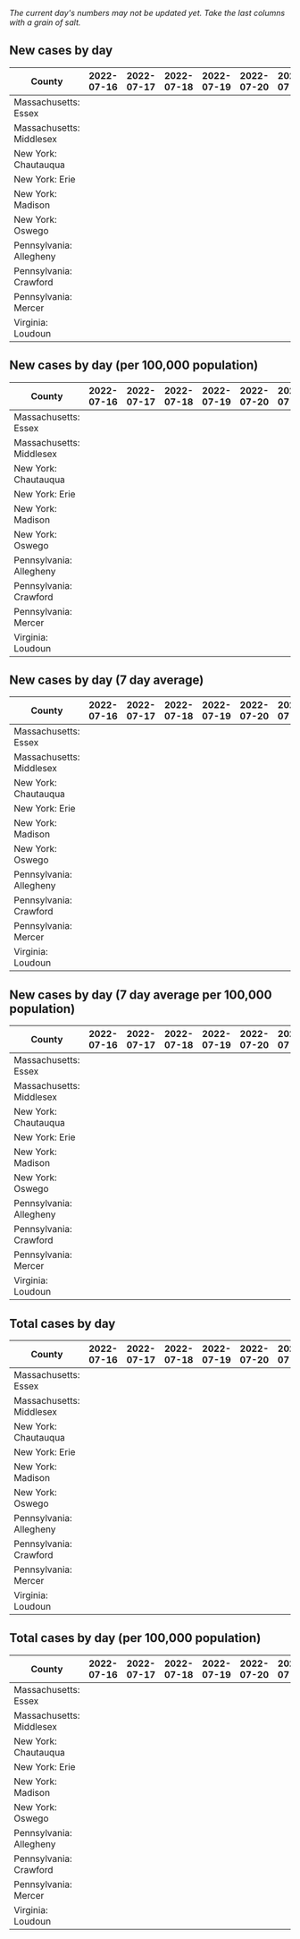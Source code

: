 _The current day's numbers may not be updated yet. Take the last columns with a grain of salt._
## New cases by day

| County | 2022-07-16 | 2022-07-17 | 2022-07-18 | 2022-07-19 | 2022-07-20 | 2022-07-21 | 2022-07-22 |
| --- | --- | --- | --- | --- | --- | --- | --- |
| Massachusetts: Essex |  |  |  |  |  |  |  |
| Massachusetts: Middlesex |  |  |  |  |  |  |  |
| New York: Chautauqua |  |  |  |  |  |  |  |
| New York: Erie |  |  |  |  |  |  |  |
| New York: Madison |  |  |  |  |  |  |  |
| New York: Oswego |  |  |  |  |  |  |  |
| Pennsylvania: Allegheny |  |  |  |  |  |  |  |
| Pennsylvania: Crawford |  |  |  |  |  |  |  |
| Pennsylvania: Mercer |  |  |  |  |  |  |  |
| Virginia: Loudoun |  |  |  |  |  |  |  |

## New cases by day (per 100,000 population)

| County | 2022-07-16 | 2022-07-17 | 2022-07-18 | 2022-07-19 | 2022-07-20 | 2022-07-21 | 2022-07-22 |
| --- | --- | --- | --- | --- | --- | --- | --- |
| Massachusetts: Essex |  |  |  |  |  |  |  |
| Massachusetts: Middlesex |  |  |  |  |  |  |  |
| New York: Chautauqua |  |  |  |  |  |  |  |
| New York: Erie |  |  |  |  |  |  |  |
| New York: Madison |  |  |  |  |  |  |  |
| New York: Oswego |  |  |  |  |  |  |  |
| Pennsylvania: Allegheny |  |  |  |  |  |  |  |
| Pennsylvania: Crawford |  |  |  |  |  |  |  |
| Pennsylvania: Mercer |  |  |  |  |  |  |  |
| Virginia: Loudoun |  |  |  |  |  |  |  |

## New cases by day (7 day average)

| County | 2022-07-16 | 2022-07-17 | 2022-07-18 | 2022-07-19 | 2022-07-20 | 2022-07-21 | 2022-07-22 |
| --- | --- | --- | --- | --- | --- | --- | --- |
| Massachusetts: Essex |  |  |  |  |  |  |  |
| Massachusetts: Middlesex |  |  |  |  |  |  |  |
| New York: Chautauqua |  |  |  |  |  |  |  |
| New York: Erie |  |  |  |  |  |  |  |
| New York: Madison |  |  |  |  |  |  |  |
| New York: Oswego |  |  |  |  |  |  |  |
| Pennsylvania: Allegheny |  |  |  |  |  |  |  |
| Pennsylvania: Crawford |  |  |  |  |  |  |  |
| Pennsylvania: Mercer |  |  |  |  |  |  |  |
| Virginia: Loudoun |  |  |  |  |  |  |  |

## New cases by day (7 day average per 100,000 population)

| County | 2022-07-16 | 2022-07-17 | 2022-07-18 | 2022-07-19 | 2022-07-20 | 2022-07-21 | 2022-07-22 |
| --- | --- | --- | --- | --- | --- | --- | --- |
| Massachusetts: Essex |  |  |  |  |  |  |  |
| Massachusetts: Middlesex |  |  |  |  |  |  |  |
| New York: Chautauqua |  |  |  |  |  |  |  |
| New York: Erie |  |  |  |  |  |  |  |
| New York: Madison |  |  |  |  |  |  |  |
| New York: Oswego |  |  |  |  |  |  |  |
| Pennsylvania: Allegheny |  |  |  |  |  |  |  |
| Pennsylvania: Crawford |  |  |  |  |  |  |  |
| Pennsylvania: Mercer |  |  |  |  |  |  |  |
| Virginia: Loudoun |  |  |  |  |  |  |  |

## Total cases by day

| County | 2022-07-16 | 2022-07-17 | 2022-07-18 | 2022-07-19 | 2022-07-20 | 2022-07-21 | 2022-07-22 |
| --- | --- | --- | --- | --- | --- | --- | --- |
| Massachusetts: Essex |  |  |  |  |  |  | 228487 |
| Massachusetts: Middlesex |  |  |  |  |  |  | 386716 |
| New York: Chautauqua |  |  |  |  |  |  | 26157 |
| New York: Erie |  |  |  |  |  |  | 240473 |
| New York: Madison |  |  |  |  |  |  | 14896 |
| New York: Oswego |  |  |  |  |  |  | 29943 |
| Pennsylvania: Allegheny |  |  |  |  |  |  | 297003 |
| Pennsylvania: Crawford |  |  |  |  |  |  | 21320 |
| Pennsylvania: Mercer |  |  |  |  |  |  | 24898 |
| Virginia: Loudoun |  |  |  |  |  |  | 82801 |

## Total cases by day (per 100,000 population)

| County | 2022-07-16 | 2022-07-17 | 2022-07-18 | 2022-07-19 | 2022-07-20 | 2022-07-21 | 2022-07-22 |
| --- | --- | --- | --- | --- | --- | --- | --- |
| Massachusetts: Essex |  |  |  |  |  |  | 28957.8 |
| Massachusetts: Middlesex |  |  |  |  |  |  | 23994.3 |
| New York: Chautauqua |  |  |  |  |  |  | 20611.8 |
| New York: Erie |  |  |  |  |  |  | 26175.3 |
| New York: Madison |  |  |  |  |  |  | 20997.7 |
| New York: Oswego |  |  |  |  |  |  | 24521.5 |
| Pennsylvania: Allegheny |  |  |  |  |  |  | 24423.7 |
| Pennsylvania: Crawford |  |  |  |  |  |  | 25192.3 |
| Pennsylvania: Mercer |  |  |  |  |  |  | 22753.7 |
| Virginia: Loudoun |  |  |  |  |  |  | 20022.5 |
